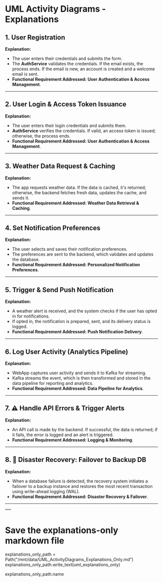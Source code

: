 # UML Activity Diagrams - Explanations

## 1. User Registration

**Explanation:**
- The user enters their credentials and submits the form.
- The **AuthService** validates the credentials. If the email exists, the process ends. If the email is new, an account is created and a welcome email is sent.
- **Functional Requirement Addressed:** **User Authentication & Access Management**.

---

## 2. User Login & Access Token Issuance

**Explanation:**
- The user enters their login credentials and submits them.
- **AuthService** verifies the credentials. If valid, an access token is issued; otherwise, the process ends.
- **Functional Requirement Addressed:** **User Authentication & Access Management**.

---

## 3. Weather Data Request & Caching

**Explanation:**
- The app requests weather data. If the data is cached, it's returned; otherwise, the backend fetches fresh data, updates the cache, and sends it.
- **Functional Requirement Addressed:** **Weather Data Retrieval & Caching**.

---

## 4. Set Notification Preferences

**Explanation:**
- The user selects and saves their notification preferences.
- The preferences are sent to the backend, which validates and updates the database.
- **Functional Requirement Addressed:** **Personalized Notification Preferences**.

---

## 5. Trigger & Send Push Notification

**Explanation:**
- A weather alert is received, and the system checks if the user has opted in for notifications.
- If opted in, the notification is prepared, sent, and its delivery status is logged.
- **Functional Requirement Addressed:** **Push Notification Delivery**.

---

## 6. Log User Activity (Analytics Pipeline)

**Explanation:**
- WebApp captures user activity and sends it to Kafka for streaming.
- Kafka streams the event, which is then transformed and stored in the data pipeline for reporting and analytics.
- **Functional Requirement Addressed:** **Data Pipeline for Analytics**.

---

## 7. ⚠️ Handle API Errors & Trigger Alerts

**Explanation:**
- An API call is made by the backend. If successful, the data is returned; if it fails, the error is logged and an alert is triggered.
- **Functional Requirement Addressed:** **Logging & Monitoring**.

---

## 8. 🔁 Disaster Recovery: Failover to Backup DB

**Explanation:**
- When a database failure is detected, the recovery system initiates a failover to a backup instance and restores the most recent transaction using write-ahead logging (WAL).
- **Functional Requirement Addressed:** **Disaster Recovery & Failover**.

---
"""

# Save the explanations-only markdown file
explanations_only_path = Path("/mnt/data/UML_ActivityDiagrams_Explanations_Only.md")
explanations_only_path.write_text(uml_explanations_only)

explanations_only_path.name
